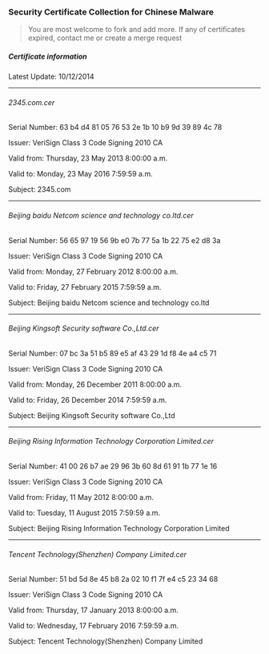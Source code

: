 ### Security Certificate Collection for Chinese Malware

> You are most welcome to fork and add more. If any of certificates expired, contact me or create a merge request

##### Certificate information
Latest Update: 10/12/2014

---
###### 2345.com.cer

Serial Number: ‎63 b4 d4 81 05 76 53 2e 1b 10 b9 9d 39 89 4c 78

Issuer: VeriSign Class 3 Code Signing 2010 CA

Valid from: ‎Thursday, ‎23 ‎May ‎2013 8:00:00 a.m.

Valid to: ‎Monday, ‎23 ‎May ‎2016 7:59:59 a.m.

Subject: 2345.com

---
###### Beijing baidu Netcom science and technology co.ltd.cer

Serial Number: ‎‎56 65 97 19 56 9b e0 7b 77 5a 1b 22 75 e2 d8 3a

Issuer: VeriSign Class 3 Code Signing 2010 CA

Valid from: ‎‎Monday, ‎27 ‎February ‎2012 8:00:00 a.m.

Valid to: ‎‎Friday, ‎27 ‎February ‎2015 7:59:59 a.m.

Subject: Beijing baidu Netcom science and technology co.ltd

---
###### Beijing Kingsoft Security software Co.,Ltd.cer

Serial Number: ‎‎‎07 bc 3a 51 b5 89 e5 af 43 29 1d f8 4e a4 c5 71

Issuer: VeriSign Class 3 Code Signing 2010 CA

Valid from: ‎‎‎Monday, ‎26 ‎December ‎2011 8:00:00 a.m.

Valid to: ‎‎‎Friday, ‎26 ‎December ‎2014 7:59:59 a.m.

Subject:  Beijing Kingsoft Security software Co.,Ltd

---
###### Beijing Rising Information Technology Corporation Limited.cer

Serial Number: ‎‎‎41 00 26 b7 ae 29 96 3b 60 8d 61 91 1b 77 1e 16

Issuer: VeriSign Class 3 Code Signing 2010 CA

Valid from: ‎‎‎Friday, ‎11 ‎May ‎2012 8:00:00 a.m.

Valid to: ‎‎‎Tuesday, ‎11 ‎August ‎2015 7:59:59 a.m.

Subject: Beijing Rising Information Technology Corporation Limited

---
###### Tencent Technology(Shenzhen) Company Limited.cer

Serial Number: ‎‎‎‎51 bd 5d 8e 45 b8 2a 02 10 f1 7f e4 c5 23 34 68

Issuer: VeriSign Class 3 Code Signing 2010 CA

Valid from: ‎‎‎‎‎Thursday, ‎17 ‎January ‎2013 8:00:00 a.m.

Valid to: ‎‎‎‎‎Wednesday, ‎17 ‎February ‎2016 7:59:59 a.m.

Subject: Tencent Technology(Shenzhen) Company Limited
